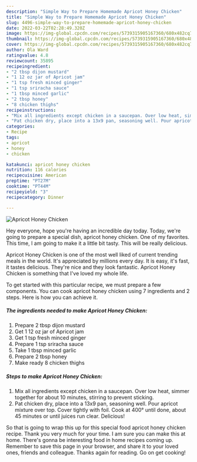 ```yaml
---
description: "Simple Way to Prepare Homemade Apricot Honey Chicken"
title: "Simple Way to Prepare Homemade Apricot Honey Chicken"
slug: 4496-simple-way-to-prepare-homemade-apricot-honey-chicken
date: 2022-03-22T02:28:49.320Z
image: https://img-global.cpcdn.com/recipes/5739315905167360/680x482cq70/apricot-honey-chicken-recipe-main-photo.jpg
thumbnail: https://img-global.cpcdn.com/recipes/5739315905167360/680x482cq70/apricot-honey-chicken-recipe-main-photo.jpg
cover: https://img-global.cpcdn.com/recipes/5739315905167360/680x482cq70/apricot-honey-chicken-recipe-main-photo.jpg
author: Ola Ward
ratingvalue: 4.8
reviewcount: 35895
recipeingredient:
- "2 tbsp dijon mustard"
- "1 12 oz jar of Apricot jam"
- "1 tsp fresh minced ginger"
- "1 tsp sriracha sauce"
- "1 tbsp minced garlic"
- "2 tbsp honey"
- "8 chicken thighs"
recipeinstructions:
- "Mix all ingredients except chicken in a saucepan. Over low heat, simmer together for about 10 minutes, stirring to prevent sticking."
- "Pat chicken dry, place into a 13x9 pan, seasoning well. Pour apricot mixture over top. Cover tightly with foil. Cook at 400° until done, about 45 minutes or until juices run clear. Delicious!"
categories:
- Recipe
tags:
- apricot
- honey
- chicken

katakunci: apricot honey chicken 
nutrition: 116 calories
recipecuisine: American
preptime: "PT27M"
cooktime: "PT44M"
recipeyield: "3"
recipecategory: Dinner

---
```



![Apricot Honey Chicken](https://img-global.cpcdn.com/recipes/5739315905167360/680x482cq70/apricot-honey-chicken-recipe-main-photo.jpg)

Hey everyone, hope you're having an incredible day today. Today, we're going to prepare a special dish, apricot honey chicken. One of my favorites. This time, I am going to make it a little bit tasty. This will be really delicious.

Apricot Honey Chicken is one of the most well liked of current trending meals in the world. It's appreciated by millions every day. It is easy, it's fast, it tastes delicious. They're nice and they look fantastic. Apricot Honey Chicken is something that I've loved my whole life.




To get started with this particular recipe, we must prepare a few components. You can cook apricot honey chicken using 7 ingredients and 2 steps. Here is how you can achieve it.

<!--inarticleads1-->

##### The ingredients needed to make Apricot Honey Chicken:

1. Prepare 2 tbsp dijon mustard
1. Get 1 12 oz jar of Apricot jam
1. Get 1 tsp fresh minced ginger
1. Prepare 1 tsp sriracha sauce
1. Take 1 tbsp minced garlic
1. Prepare 2 tbsp honey
1. Make ready 8 chicken thighs




<!--inarticleads2-->

##### Steps to make Apricot Honey Chicken:

1. Mix all ingredients except chicken in a saucepan. Over low heat, simmer together for about 10 minutes, stirring to prevent sticking.
1. Pat chicken dry, place into a 13x9 pan, seasoning well. Pour apricot mixture over top. Cover tightly with foil. Cook at 400° until done, about 45 minutes or until juices run clear. Delicious!




So that is going to wrap this up for this special food apricot honey chicken recipe. Thank you very much for your time. I am sure you can make this at home. There's gonna be interesting food in home recipes coming up. Remember to save this page in your browser, and share it to your loved ones, friends and colleague. Thanks again for reading. Go on get cooking!
